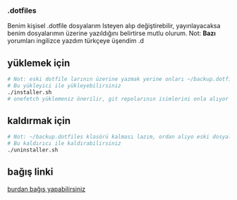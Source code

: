### .dotfiles
Benim kişisel .dotfile dosyalarım
Isteyen alıp değiştirebilir, yayınlayacaksa benim dosyalarımın üzerine yazıldığını belirtirse mutlu olurum.
Not: **Bazı** yorumları ingilizce yazdım türkçeye üşendim .d

## yüklemek için
```bash
# Not: eski dotfile larının üzerine yazmak yerine onları ~/backup.dotfiles dizisine atar
# Bu yükleyici ile yükleyebilirsiniz
./installer.sh
# onefetch yüklemeniz önerilir, git repolarının isimlerini onla alıyor prompt.
```

## kaldırmak için
```bash
# Not: ~/backup.dotfiles klasörü kalması lazım, ordan alıyo eski dosyaları
# Bu kaldırıcı ile kaldırabilirsiniz
./uninstaller.sh
```

## bağış linki
[burdan bağış yapabilirsiniz](https://mertoalex.github.io/)

